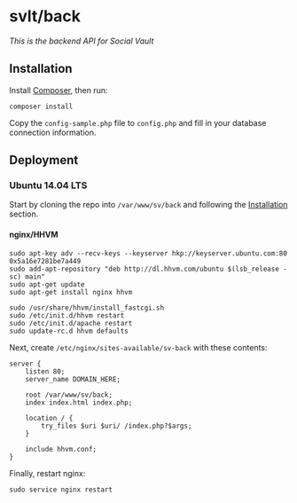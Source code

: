 # svlt/back

*This is the backend API for Social Vault*

## Installation
Install [Composer](https://getcomposer.org/), then run:

    composer install

Copy the `config-sample.php` file to `config.php` and fill in your database connection information.

## Deployment

### Ubuntu 14.04 LTS

Start by cloning the repo into `/var/www/sv/back` and following the [Installation](#installation) section.

#### nginx/HHVM

    sudo apt-key adv --recv-keys --keyserver hkp://keyserver.ubuntu.com:80 0x5a16e7281be7a449
    sudo add-apt-repository "deb http://dl.hhvm.com/ubuntu $(lsb_release -sc) main"
    sudo apt-get update
    sudo apt-get install nginx hhvm

    sudo /usr/share/hhvm/install_fastcgi.sh
    sudo /etc/init.d/hhvm restart
    sudo /etc/init.d/apache restart
    sudo update-rc.d hhvm defaults

Next, create `/etc/nginx/sites-available/sv-back` with these contents:

    server {
        listen 80;
        server_name DOMAIN_HERE;

        root /var/www/sv/back;
        index index.html index.php;

        location / {
            try_files $uri $uri/ /index.php?$args;
        }

        include hhvm.conf;
    }

Finally, restart nginx:

    sudo service nginx restart
